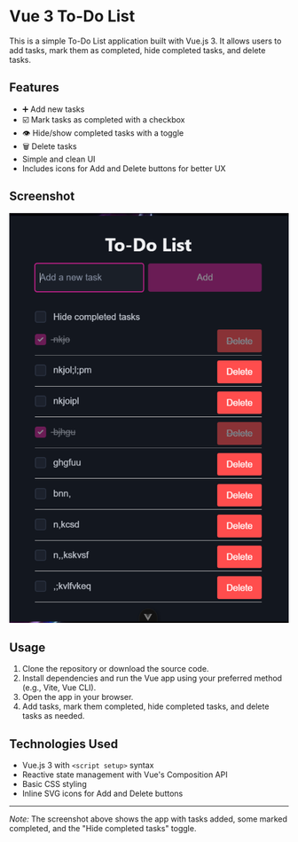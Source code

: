 # Vue 3 To-Do List

This is a simple To-Do List application built with Vue.js 3. It allows users to add tasks, mark them as completed, hide completed tasks, and delete tasks.

## Features

- ➕ Add new tasks
- ☑️ Mark tasks as completed with a checkbox
- 👁️ Hide/show completed tasks with a toggle
- 🗑️ Delete tasks
- Simple and clean UI
- Includes icons for Add and Delete buttons for better UX

## Screenshot

![To-Do List Screenshot](./todo-list-screenshot.png)

## Usage

1. Clone the repository or download the source code.
2. Install dependencies and run the Vue app using your preferred method (e.g., Vite, Vue CLI).
3. Open the app in your browser.
4. Add tasks, mark them completed, hide completed tasks, and delete tasks as needed.

## Technologies Used

- Vue.js 3 with `<script setup>` syntax
- Reactive state management with Vue's Composition API
- Basic CSS styling
- Inline SVG icons for Add and Delete buttons

---

*Note:* The screenshot above shows the app with tasks added, some marked completed, and the "Hide completed tasks" toggle.
